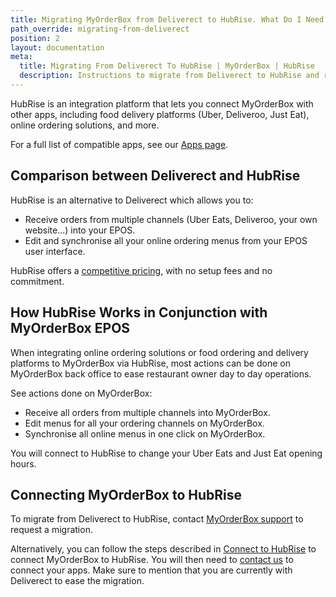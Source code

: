 ```yaml
---
title: Migrating MyOrderBox from Deliverect to HubRise. What Do I Need to Know?
path_override: migrating-from-deliverect
position: 2
layout: documentation
meta:
  title: Migrating From Deliverect To HubRise | MyOrderBox | HubRise
  description: Instructions to migrate from Deliverect to HubRise and receive orders in MyOrderBox.
---
```


HubRise is an integration platform that lets you connect MyOrderBox with other apps, including food delivery platforms (Uber, Deliveroo, Just Eat), online ordering solutions, and more.

For a full list of compatible apps, see our [Apps page](/apps).

## Comparison between Deliverect and HubRise

HubRise is an alternative to Deliverect which allows you to:

- Receive orders from multiple channels (Uber Eats, Deliveroo, your own website...) into your EPOS.
- Edit and synchronise all your online ordering menus from your EPOS user interface.

HubRise offers a [competitive pricing](/pricing), with no setup fees and no commitment.

## How HubRise Works in Conjunction with MyOrderBox EPOS

When integrating online ordering solutions or food ordering and delivery platforms to MyOrderBox via HubRise, most actions can be done on MyOrderBox back office to ease restaurant owner day to day operations.

See actions done on MyOrderBox:

- Receive all orders from multiple channels into MyOrderBox.
- Edit menus for all your ordering channels on MyOrderBox.
- Synchronise all online menus in one click on MyOrderBox.

You will connect to HubRise to change your Uber Eats and Just Eat opening hours.

## Connecting MyOrderBox to HubRise

To migrate from Deliverect to HubRise, contact [MyOrderBox support](mailto:support@myorderboxhq.com) to request a migration.

Alternatively, you can follow the steps described in [Connect to HubRise](/apps/myorderbox/connect-hubrise) to connect MyOrderBox to HubRise. You will then need to [contact us](mailto:support@hubrise.com) to connect your apps. Make sure to mention that you are currently with Deliverect to ease the migration.
